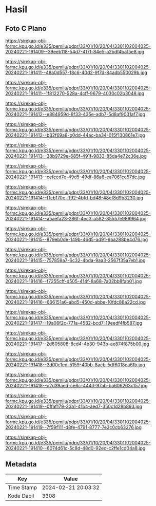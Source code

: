 # Hasil

## Foto C Plano

https://sirekap-obj-formc.kpu.go.id/e335/pemilu/pdpr/33/01/10/20/04/3301102004025-20240221-191409--39eeb118-54d7-417f-84e5-a2bdf4ba15e8.jpg

https://sirekap-obj-formc.kpu.go.id/e335/pemilu/pdpr/33/01/10/20/04/3301102004025-20240221-191411--48a0d557-18c6-40d2-9f7d-84adb550029b.jpg

https://sirekap-obj-formc.kpu.go.id/e335/pemilu/pdpr/33/01/10/20/04/3301102004025-20240221-191411--1f812270-528a-4cff-9679-4030c02b3048.jpg

https://sirekap-obj-formc.kpu.go.id/e335/pemilu/pdpr/33/01/10/20/04/3301102004025-20240221-191412--e884959d-8f33-435e-adb7-5d8af9031af7.jpg

https://sirekap-obj-formc.kpu.go.id/e335/pemilu/pdpr/33/01/10/20/04/3301102004025-20240221-191412--b32f69a8-b0dd-44ac-ba34-015f130861e7.jpg

https://sirekap-obj-formc.kpu.go.id/e335/pemilu/pdpr/33/01/10/20/04/3301102004025-20240221-191413--38b9729e-685f-491f-9833-85da4e72c36e.jpg

https://sirekap-obj-formc.kpu.go.id/e335/pemilu/pdpr/33/01/10/20/04/3301102004025-20240221-191413--cefccd7e-49d5-49df-86a6-ea7061cc57dc.jpg

https://sirekap-obj-formc.kpu.go.id/e335/pemilu/pdpr/33/01/10/20/04/3301102004025-20240221-191414--f1cb170c-ff92-4bfd-bd48-48ef8d9b3230.jpg

https://sirekap-obj-formc.kpu.go.id/e335/pemilu/pdpr/33/01/10/20/04/3301102004025-20240221-191414--a5aefa23-286f-4ec3-a582-85557e989964.jpg

https://sirekap-obj-formc.kpu.go.id/e335/pemilu/pdpr/33/01/10/20/04/3301102004025-20240221-191415--879eb0de-149b-46d5-ad91-9aa288be4d76.jpg

https://sirekap-obj-formc.kpu.go.id/e335/pemilu/pdpr/33/01/10/20/04/3301102004025-20240221-191415--757859a7-6c32-4bda-9aa3-2567f35a7eb1.jpg

https://sirekap-obj-formc.kpu.go.id/e335/pemilu/pdpr/33/01/10/20/04/3301102004025-20240221-191416--f7255cff-d505-414f-8a68-7a02bb8fab01.jpg

https://sirekap-obj-formc.kpu.go.id/e335/pemilu/pdpr/33/01/10/20/04/3301102004025-20240221-191416--666151a6-abd5-450d-abbe-10fdc88a22cd.jpg

https://sirekap-obj-formc.kpu.go.id/e335/pemilu/pdpr/33/01/10/20/04/3301102004025-20240221-191417--19a06f2c-771a-4582-bcd7-19eedf4fb587.jpg

https://sirekap-obj-formc.kpu.go.id/e335/pemilu/pdpr/33/01/10/20/04/3301102004025-20240221-191417--2d605808-8cd4-4b30-943b-ae874f875b00.jpg

https://sirekap-obj-formc.kpu.go.id/e335/pemilu/pdpr/33/01/10/20/04/3301102004025-20240221-191418--3d00c1ed-5159-40bb-8acb-5df6018ea6fb.jpg

https://sirekap-obj-formc.kpu.go.id/e335/pemilu/pdpr/33/01/10/20/04/3301102004025-20240221-191418--c2d39aed-ce6c-444d-97ab-ba606263c157.jpg

https://sirekap-obj-formc.kpu.go.id/e335/pemilu/pdpr/33/01/10/20/04/3301102004025-20240221-191419--0ffaf179-33a1-41b4-aed7-350c1d28b893.jpg

https://sirekap-obj-formc.kpu.go.id/e335/pemilu/pdpr/33/01/10/20/04/3301102004025-20240221-191419--7f59f111-d8fe-4791-8777-7e3c0cb63276.jpg

https://sirekap-obj-formc.kpu.go.id/e335/pemilu/pdpr/33/01/10/20/04/3301102004025-20240221-191410--6074d61c-5c8d-48d0-92ed-c2ffe1cd04a8.jpg


## Metadata

| Key        | Value               |
| ---------- | ------------------- |
| Time Stamp | 2024-02-21 20:03:32 |
| Kode Dapil | 3308                |



